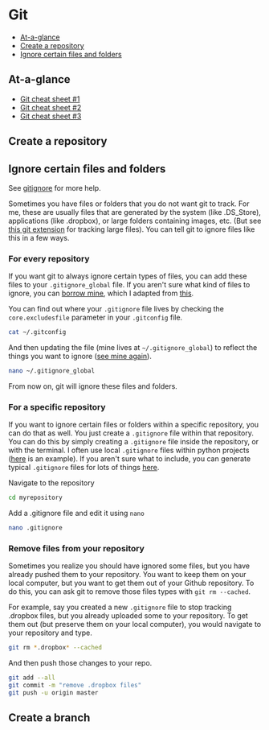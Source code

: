 # Git

* [At-a-glance](#at-a-glance)
* [Create a repository](#create-a-repository)
* [Ignore certain files and folders](#ignore-certain-files-and-folders)

## At-a-glance
* [Git cheat sheet #1](../static/cheat-sheets/github-git-cheat-sheet.pdf)
* [Git cheat sheet #2](../static/cheat-sheets/tower-git-cheatsheet.pdf)
* [Git cheat sheet #3](../static/cheat-sheets/cheatsheets.org-git-cheatsheet.pdf)
## Create a repository

## Ignore certain files and folders
See [gitignore](https://git-scm.com/docs/gitignore) for more help.

Sometimes you have files or folders that you do not want git to track.  For me, these are usually files that are generated by the system (like .DS_Store), applications (like .dropbox), or large folders containing images, etc. (But see [this git extension](https://git-lfs.github.com/) for tracking large files).  You can tell git to ignore files like this in a few ways.

### For every repository

If you want git to always ignore certain types of files, you can add these files to your `.gitignore_global` file. If you aren't sure what kind of files to ignore, you can [borrow mine](https://github.com/kschuler/helpers/blob/master/.gitignore_global), which I adapted from [this](https://gist.github.com/octocat/9257657).

You can find out where your `.gitignore` file lives by checking the `core.excludesfile` parameter in your `.gitconfig` file.

```bash
cat ~/.gitconfig
```

And then updating the file (mine lives at `~/.gitignore_global`) to reflect the things you want to ignore ([see mine again](https://github.com/kschuler/helpers/blob/master/.gitignore_global)).

```bash
nano ~/.gitignore_global
```

From now on, git will ignore these files and folders.

### For a specific repository

If you want to ignore certain files or folders within a specific repository, you can do that as well.  You just create a `.gitignore` file within that repository.  You can do this by simply creating a `.gitignore` file inside the repository, or with the terminal.  I often use local `.gitignore` files within python projects ([here](https://github.com/kschuler/helpers/blob/master/.gitignore) is an example).  If you aren't sure what to include, you can generate typical `.gitignore` files for lots of things [here](https://www.gitignore.io/).

Navigate to the repository
```bash
cd myrepository
```

Add a .gitignore file and edit it using `nano`
```bash
nano .gitignore
```

### Remove files from your repository

Sometimes you realize you should have ignored some files, but you have already pushed them to your repository. You want to keep them on your local computer, but you want to get them out of your Github repository. To do this, you can ask git to remove those files types with `git rm --cached`.

For example, say you created a new `.gitignore` file to stop tracking .dropbox files, but you already uploaded some to your repository.  To get them out (but preserve them on your local computer), you would navigate to your repository and type.

```bash
git rm *.dropbox* --cached
```

And then push those changes to your repo.
```bash
git add --all
git commit -m "remove .dropbox files"
git push -u origin master
```


## Create a branch
